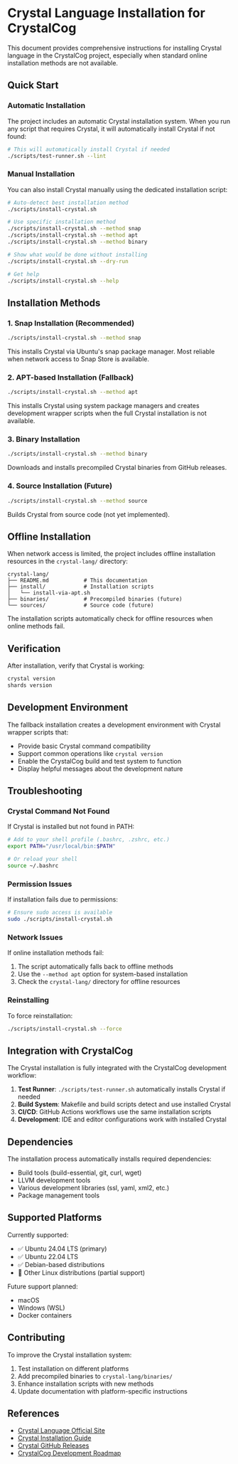 # Crystal Language Installation for CrystalCog

This document provides comprehensive instructions for installing Crystal language in the CrystalCog project, especially when standard online installation methods are not available.

## Quick Start

### Automatic Installation

The project includes an automatic Crystal installation system. When you run any script that requires Crystal, it will automatically install Crystal if not found:

```bash
# This will automatically install Crystal if needed
./scripts/test-runner.sh --lint
```

### Manual Installation

You can also install Crystal manually using the dedicated installation script:

```bash
# Auto-detect best installation method
./scripts/install-crystal.sh

# Use specific installation method
./scripts/install-crystal.sh --method snap
./scripts/install-crystal.sh --method apt
./scripts/install-crystal.sh --method binary

# Show what would be done without installing
./scripts/install-crystal.sh --dry-run

# Get help
./scripts/install-crystal.sh --help
```

## Installation Methods

### 1. Snap Installation (Recommended)

```bash
./scripts/install-crystal.sh --method snap
```

This installs Crystal via Ubuntu's snap package manager. Most reliable when network access to Snap Store is available.

### 2. APT-based Installation (Fallback)

```bash
./scripts/install-crystal.sh --method apt
```

This installs Crystal using system package managers and creates development wrapper scripts when the full Crystal installation is not available.

### 3. Binary Installation

```bash
./scripts/install-crystal.sh --method binary
```

Downloads and installs precompiled Crystal binaries from GitHub releases.

### 4. Source Installation (Future)

```bash
./scripts/install-crystal.sh --method source
```

Builds Crystal from source code (not yet implemented).

## Offline Installation

When network access is limited, the project includes offline installation resources in the `crystal-lang/` directory:

```
crystal-lang/
├── README.md           # This documentation
├── install/            # Installation scripts
│   └── install-via-apt.sh
├── binaries/           # Precompiled binaries (future)
└── sources/            # Source code (future)
```

The installation scripts automatically check for offline resources when online methods fail.

## Verification

After installation, verify that Crystal is working:

```bash
crystal version
shards version
```

## Development Environment

The fallback installation creates a development environment with Crystal wrapper scripts that:

- Provide basic Crystal command compatibility
- Support common operations like `crystal version`
- Enable the CrystalCog build and test system to function
- Display helpful messages about the development nature

## Troubleshooting

### Crystal Command Not Found

If Crystal is installed but not found in PATH:

```bash
# Add to your shell profile (.bashrc, .zshrc, etc.)
export PATH="/usr/local/bin:$PATH"

# Or reload your shell
source ~/.bashrc
```

### Permission Issues

If installation fails due to permissions:

```bash
# Ensure sudo access is available
sudo ./scripts/install-crystal.sh
```

### Network Issues

If online installation methods fail:

1. The script automatically falls back to offline methods
2. Use the `--method apt` option for system-based installation
3. Check the `crystal-lang/` directory for offline resources

### Reinstalling

To force reinstallation:

```bash
./scripts/install-crystal.sh --force
```

## Integration with CrystalCog

The Crystal installation is fully integrated with the CrystalCog development workflow:

1. **Test Runner**: `./scripts/test-runner.sh` automatically installs Crystal if needed
2. **Build System**: Makefile and build scripts detect and use installed Crystal
3. **CI/CD**: GitHub Actions workflows use the same installation scripts
4. **Development**: IDE and editor configurations work with installed Crystal

## Dependencies

The installation process automatically installs required dependencies:

- Build tools (build-essential, git, curl, wget)
- LLVM development tools
- Various development libraries (ssl, yaml, xml2, etc.)
- Package management tools

## Supported Platforms

Currently supported:

- ✅ Ubuntu 24.04 LTS (primary)
- ✅ Ubuntu 22.04 LTS
- ✅ Debian-based distributions
- 🔄 Other Linux distributions (partial support)

Future support planned:

- macOS
- Windows (WSL)
- Docker containers

## Contributing

To improve the Crystal installation system:

1. Test installation on different platforms
2. Add precompiled binaries to `crystal-lang/binaries/`
3. Enhance installation scripts with new methods
4. Update documentation with platform-specific instructions

## References

- [Crystal Language Official Site](https://crystal-lang.org/)
- [Crystal Installation Guide](https://crystal-lang.org/install/)
- [Crystal GitHub Releases](https://github.com/crystal-lang/crystal/releases)
- [CrystalCog Development Roadmap](../DEVELOPMENT-ROADMAP.md)